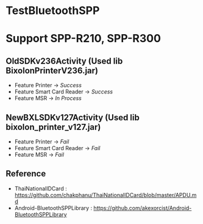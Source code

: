 # TestBluetoothSPP
# Support SPP-R210, SPP-R300

## OldSDKv236Activity (Used lib BixolonPrinterV236.jar)
- Feature Printer -> _Success_
- Feature Smart Card Reader -> _Success_ 
- Feature MSR -> _In Process_

## NewBXLSDKv127Activity (Used lib bixolon_printer_v127.jar)
- Feature Printer -> _Fail_
- Feature Smart Card Reader -> _Fail_ 
- Feature MSR -> _Fail_

## Reference
- ThaiNationalIDCard : https://github.com/chakphanu/ThaiNationalIDCard/blob/master/APDU.md
- Android-BluetoothSPPLibrary : https://github.com/akexorcist/Android-BluetoothSPPLibrary